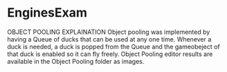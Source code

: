 # EnginesExam
OBJECT POOLING EXPLAINATION
Object pooling was implemented by having a Queue of ducks that can be used at any one time. Whenever a duck is needed, a duck is popped from the Queue and the gameobeject of that duck is enabled so it can fly freely. Object Pooling editor results are available in the Object Pooling folder as images. 
